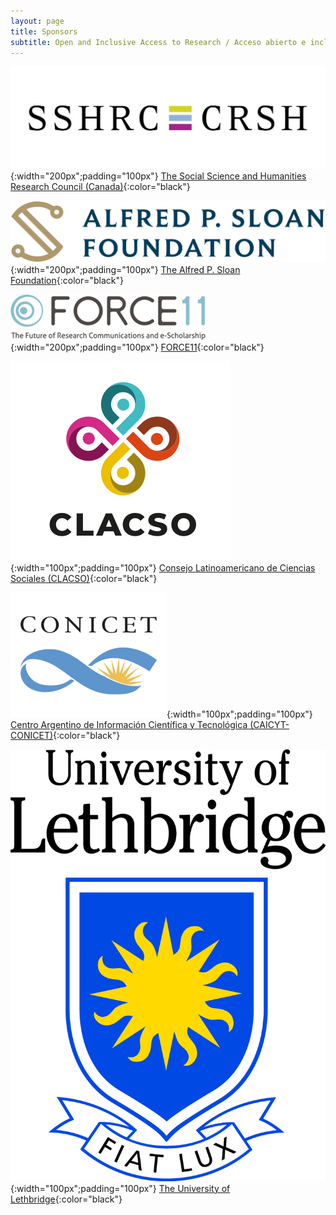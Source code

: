 ```yaml
---
layout: page
title: Sponsors
subtitle: Open and Inclusive Access to Research / Acceso abierto e inclusivo a la investigación
---
```



![SSHRC](assets/img/sshrc.jpeg){:width="200px";padding="100px"} [The Social Science and Humanities Research Council (Canada)](https://www.sshrc-crsh.gc.ca/){:color="black"}

![Sloan](assets/img/sloanLogo.png){:width="200px";padding="100px"} [The Alfred P. Sloan Foundation](https://sloan.org/){:color="black"}

![F11](assets/img/force11-website-logo.png){:width="200px";padding="100px"} [FORCE11](https://force11.org){:color="black"}

![CLASCO](assets/img/Logo-Clacso-2019-transparent.png){:width="100px";padding="100px"} [Consejo Latinoamericano de Ciencias Sociales (CLACSO)](https://www.clacso.org){:color="black"}

![CONICET](assets/img/conicet-logo.png){:width="100px";padding="100px"} [Centro Argentino de Información Científica y Tecnológica (CAICYT-CONICET)](https://www.conicet.gov.ar/caicyt/){:color="black"}

![uleth](assets/img/4colTransparent.png){:width="100px";padding="100px"} [The University of Lethbridge](http://uleth.ca){:color="black"}
